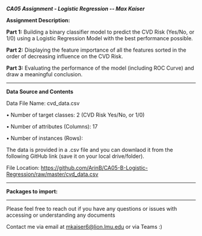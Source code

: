 ***CA05 Assignment - Logistic Regression -- Max Kaiser***


**Assignment Description:**

**Part 1:** Building a binary classifier model to predict the CVD Risk (Yes/No, or 1/0) using a Logistic
Regression Model with the best performance possible. 


**Part 2:** Displaying the feature importance of all the features sorted in the order of decreasing influence on
the CVD Risk.


**Part 3:** Evaluating the performance of the model (including ROC Curve) and 
draw a meaningful conclusion. 

______________________________________________________________________________________________________________________
**Data Source and Contents**

Data File Name: cvd_data.csv

• Number of target classes: 2 (CVD Risk Yes/No, or 1/0) 

• Number of attributes (Columns): 17

• Number of instances (Rows): 

The data is provided in a .csv file and you can downlaod it from the following GitHub link (save it on your local drive/folder). 

File Location: https://github.com/ArinB/CA05-B-Logistic-Regression/raw/master/cvd_data.csv


______________________________________________________________________________________________________________________

**Packages to import:**


______________________________________________________________________________________________________________________

Please feel free to reach out if you have any questions or issues with accessing or understanding any documents 

Contact me via email at mkaiser6@lion.lmu.edu or via Teams :) 
